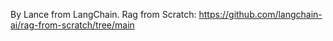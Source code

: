 By Lance from LangChain. Rag from Scratch: https://github.com/langchain-ai/rag-from-scratch/tree/main

